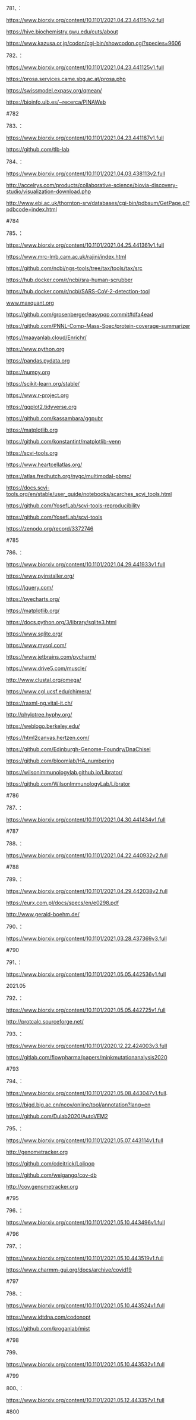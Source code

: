 



























781、：


https://www.biorxiv.org/content/10.1101/2021.04.23.441151v2.full


https://hive.biochemistry.gwu.edu/cuts/about


https://www.kazusa.or.jp/codon/cgi-bin/showcodon.cgi?species=9606


782、：


https://www.biorxiv.org/content/10.1101/2021.04.23.441125v1.full


https://prosa.services.came.sbg.ac.at/prosa.php


https://swissmodel.expasy.org/qmean/


https://bioinfo.uib.es/~recerca/PINAWeb


#782


783、：


https://www.biorxiv.org/content/10.1101/2021.04.23.441187v1.full


https://github.com/tlb-lab


784、：


https://www.biorxiv.org/content/10.1101/2021.04.03.438113v2.full


http://accelrys.com/products/collaborative-science/biovia-discovery-studio/visualization-download.php


http://www.ebi.ac.uk/thornton-srv/databases/cgi-bin/pdbsum/GetPage.pl?pdbcode=index.html


#784


785、：


https://www.biorxiv.org/content/10.1101/2021.04.25.441361v1.full


https://www.mrc-lmb.cam.ac.uk/rajini/index.html


https://github.com/ncbi/ngs-tools/tree/tax/tools/tax/src


https://hub.docker.com/r/ncbi/sra-human-scrubber


https://hub.docker.com/r/ncbi/SARS-CoV-2-detection-tool


www.maxquant.org


https://github.com/grosenberger/easypqp,commit#dfa4ead


https://github.com/PNNL-Comp-Mass-Spec/protein-coverage-summarizer


https://maayanlab.cloud/Enrichr/


https://www.python.org


https://pandas.pydata.org


https://numpy.org


https://scikit-learn.org/stable/


https://www.r-project.org


https://ggplot2.tidyverse.org


https://github.com/kassambara/ggpubr


https://matplotlib.org


https://github.com/konstantint/matplotlib-venn


https://scvi-tools.org


https://www.heartcellatlas.org/


https://atlas.fredhutch.org/nygc/multimodal-pbmc/


https://docs.scvi-tools.org/en/stable/user_guide/notebooks/scarches_scvi_tools.html


https://github.com/YosefLab/scvi-tools-reproducibility


https://github.com/YosefLab/scvi-tools


https://zenodo.org/record/3372746


#785


786、：


https://www.biorxiv.org/content/10.1101/2021.04.29.441933v1.full


https://www.pyinstaller.org/


https://jquery.com/


https://pyecharts.org/


https://matplotlib.org/


https://docs.python.org/3/library/sqlite3.html


https://www.sqlite.org/


https://www.mysql.com/


https://www.jetbrains.com/pycharm/


https://www.drive5.com/muscle/


http://www.clustal.org/omega/


https://www.cgl.ucsf.edu/chimera/


https://raxml-ng.vital-it.ch/


http://phylotree.hyphy.org/


https://weblogo.berkeley.edu/


https://html2canvas.hertzen.com/


https://github.com/Edinburgh-Genome-Foundry/DnaChisel


https://github.com/bloomlab/HA_numbering


https://wilsonimmunologylab.github.io/Librator/


https://github.com/WilsonImmunologyLab/Librator


#786


787、：


https://www.biorxiv.org/content/10.1101/2021.04.30.441434v1.full


#787


788、：


https://www.biorxiv.org/content/10.1101/2021.04.22.440932v2.full


#788


789、：


https://www.biorxiv.org/content/10.1101/2021.04.29.442038v2.full


https://eurx.com.pl/docs/specs/en/e0298.pdf


http://www.gerald-boehm.de/


790、：


https://www.biorxiv.org/content/10.1101/2021.03.28.437369v3.full


#790


791、：


https://www.biorxiv.org/content/10.1101/2021.05.05.442536v1.full


2021.05


792、：


https://www.biorxiv.org/content/10.1101/2021.05.05.442725v1.full


http://protcalc.sourceforge.net/


793、：


https://www.biorxiv.org/content/10.1101/2020.12.22.424003v3.full


https://gitlab.com/flowpharma/papers/minkmutationanalysis2020


#793


794、：


https://www.biorxiv.org/content/10.1101/2021.05.08.443047v1.full.


https://bigd.big.ac.cn/ncov/online/tool/annotation?lang=en


https://github.com/Dulab2020/AutoVEM2


795、：


https://www.biorxiv.org/content/10.1101/2021.05.07.443114v1.full


http://genometracker.org


https://github.com/cdeitrick/Lolipop


https://github.com/weigangq/cov-db


http://cov.genometracker.org


#795


796、：


https://www.biorxiv.org/content/10.1101/2021.05.10.443496v1.full


#796


797、：


https://www.biorxiv.org/content/10.1101/2021.05.10.443519v1.full


https://www.charmm-gui.org/docs/archive/covid19


#797


798、：


https://www.biorxiv.org/content/10.1101/2021.05.10.443524v1.full


https://www.idtdna.com/codonopt


https://github.com/kroganlab/mist


#798


799、


https://www.biorxiv.org/content/10.1101/2021.05.10.443532v1.full


#799


800、：


https://www.biorxiv.org/content/10.1101/2021.05.12.443357v1.full


#800






